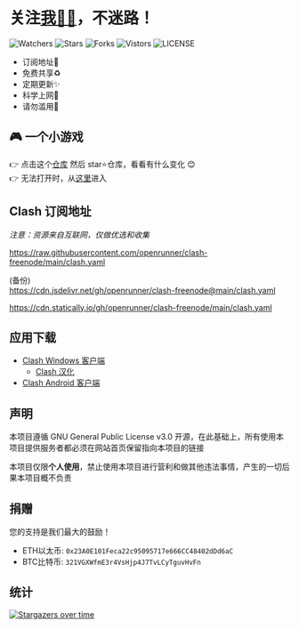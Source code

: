# 关注[我:man_office_worker:](https://github.com/oslook)，不迷路！

![Watchers](https://img.shields.io/github/watchers/openrunner/clash-freenode) ![Stars](https://img.shields.io/github/stars/openrunner/clash-freenode) ![Forks](https://img.shields.io/github/forks/openrunner/clash-freenode) ![Vistors](https://visitor-badge.laobi.icu/badge?page_id=openrunner.clash-freenode) ![LICENSE](https://img.shields.io/badge/license-CC%20BY--SA%204.0-green.svg)


- 订阅地址🚀
- 免费共享♻️
- 定期更新✨
- 科学上网🌈
- 请勿滥用🚫

## 🎮 一个小游戏
 👉 点击这个[仓库](https://github.com/oslook/THIS_REPO_HAS_91_STARS) 然后 star⭐仓库，看看有什么变化 😊  
 👉 无法打开时，从[这里](http://github.com/oslook/THIS_REPO_HAS_x_STARS)进入
 
## Clash 订阅地址
*注意：资源来自互联网，仅做优选和收集*

 https://raw.githubusercontent.com/openrunner/clash-freenode/main/clash.yaml
 
 (备份)  
 https://cdn.jsdelivr.net/gh/openrunner/clash-freenode@main/clash.yaml
 
 https://cdn.statically.io/gh/openrunner/clash-freenode/main/clash.yaml

## 应用下载

- [Clash Windows 客户端](https://github.com/Fndroid/clash_for_windows_pkg/releases)
  - [Clash 汉化](https://github.com/BoyceLig/Clash_Chinese_Patch/releases)
- [Clash Android 客户端](https://github.com/Kr328/ClashForAndroid/releases)

## 声明
本项目遵循 GNU General Public License v3.0 开源，在此基础上，所有使用本项目提供服务者都必须在网站首页保留指向本项目的链接

本项目仅限**个人使用**，禁止使用本项目进行营利和做其他违法事情，产生的一切后果本项目概不负责

## 捐赠
您的支持是我们最大的鼓励！

- ETH以太币: `0x23A0E101Feca22c95095717e666CC48402dDd6aC`
- BTC比特币: `321VGXWfmE3r4VsHjp4J7TvLCyTguvHvFn`

## 统计

[![Stargazers over time](https://starchart.cc/openrunner/clash-freenode.svg)](https://starchart.cc/openrunner/clash-freenode)
